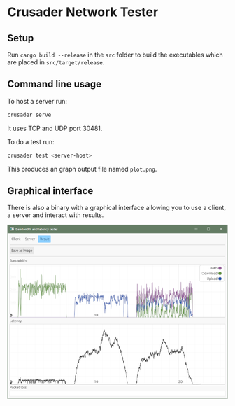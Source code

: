# Crusader Network Tester

## Setup

Run `cargo build --release` in the `src` folder to build the executables which are placed in `src/target/release`.

## Command line usage

To host a server run:
```sh
crusader serve
```
It uses TCP and UDP port 30481.


To do a test run:
```sh
crusader test <server-host>
```
This produces an graph output file named `plot.png`.


## Graphical interface

There is also a binary with a graphical interface allowing you to use a client, a server and interact with results.

<img src="media/gui.png">